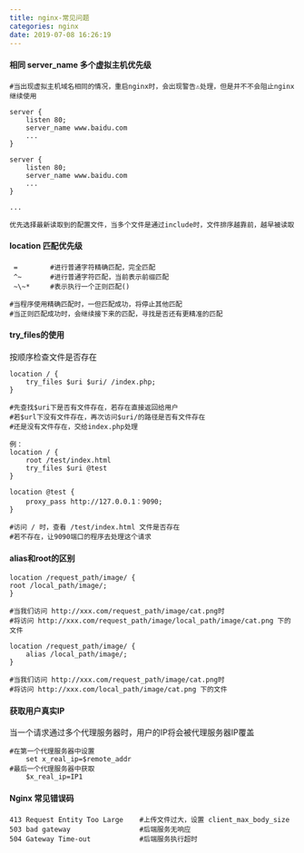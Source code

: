 ```yaml
---
title: nginx-常见问题
categories: nginx
date: 2019-07-08 16:26:19
---
```



#### 相同 server_name 多个虚拟主机优先级
	#当出现虚拟主机域名相同的情况，重启nginx时，会出现警告⚠️处理，但是并不不会阻止nginx继续使用
	
	server {
	    listen 80;
	    server_name www.baidu.com
	    ...
	}
	
	server {
	    listen 80;
	    server_name www.baidu.com
	    ...
	}
	
	...
	
	优先选择最新读取到的配置文件，当多个文件是通过include时，文件排序越靠前，越早被读取
	


#### location 匹配优先级

	 =        #进行普通字符精确匹配，完全匹配
	 ^~       #进行普通字符匹配，当前表示前缀匹配
	 ~\~*     #表示执行一个正则匹配()
	
	#当程序使用精确匹配时，一但匹配成功，将停止其他匹配
	#当正则匹配成功时，会继续接下来的匹配，寻找是否还有更精准的匹配
	
#### try_files的使用

按顺序检查文件是否存在

	location / {
	    try_files $uri $uri/ /index.php;
	}
	
	#先查找$uri下是否有文件存在，若存在直接返回给用户
	#若$url下没有文件存在，再次访问$uri/的路径是否有文件存在
	#还是没有文件存在，交给index.php处理
	
	例：
	location / {
	    root /test/index.html
	    try_files $uri @test
	}
	
	location @test {
	    proxy_pass http://127.0.0.1：9090;
	}
	
	#访问 / 时，查看 /test/index.html 文件是否存在
	#若不存在，让9090端口的程序去处理这个请求

#### alias和root的区别

	location /request_path/image/ {
    root /local_path/image/;
	}
	
	#当我们访问 http://xxx.com/request_path/image/cat.png时
	#将访问 http://xxx.com/request_path/image/local_path/image/cat.png 下的文件
	
	location /request_path/image/ {
	    alias /local_path/image/;
	}
	
	#当我们访问 http://xxx.com/request_path/image/cat.png时
	#将访问 http://xxx.com/local_path/image/cat.png 下的文件
#### 获取用户真实IP
当一个请求通过多个代理服务器时，用户的IP将会被代理服务器IP覆盖

	#在第一个代理服务器中设置
	    set x_real_ip=$remote_addr
	#最后一个代理服务器中获取
	    $x_real_ip=IP1
	    
#### Nginx 常见错误码

	413 Request Entity Too Large    #上传文件过大，设置 client_max_body_size
	503 bad gateway                 #后端服务无响应
	504 Gateway Time-out            #后端服务执行超时